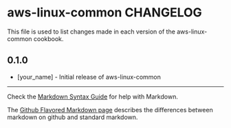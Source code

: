 aws-linux-common CHANGELOG
==========================

This file is used to list changes made in each version of the aws-linux-common cookbook.

0.1.0
-----
- [your_name] - Initial release of aws-linux-common

- - -
Check the [Markdown Syntax Guide](http://daringfireball.net/projects/markdown/syntax) for help with Markdown.

The [Github Flavored Markdown page](http://github.github.com/github-flavored-markdown/) describes the differences between markdown on github and standard markdown.
